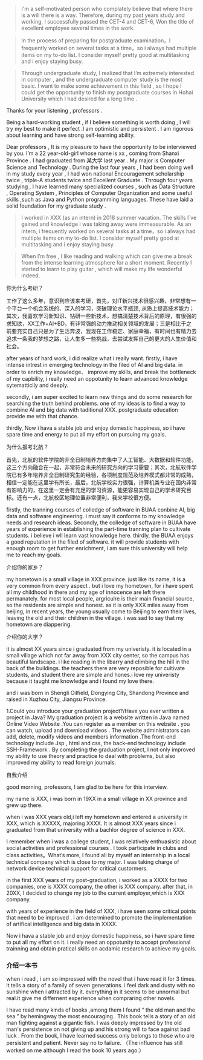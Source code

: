 
> I'm a self-motivated person who complately believe that where there is a will there is a way. Therefore, during my past years study and working, I successfully passed the CET-4 and CET-6, Won the title of excellent employee several times in the work. 

> In the process of preparing for postgraduate examination，I frequently worked on several tasks at a time，so i always had multiple items on my to-do list. I consider myself pretty good at multitasking and i enjoy staying busy.

> Through undergraduate study, I realized that I’m extremely interested in computer , and the undergraduate computer study is the most basic. I want to make some achievement in this field , so I hope I could get the opportunity to finish my postgraduate courses in Hohai University which I had desired for a long time .

Thanks for your listening , professors .







Being a hard-working student , if I believe something is worth doing , I will try my best to make it perfect .I am optimistic and persistent . I am rigorous about learning and have strong self-learning ability. 



Dear professors , It is my pleasure to have the opportunity to be interviewed by you. I’m a 22 year-old-girl whose name is xx , coming from Shanxi Province . I had graduated from 某大学 last year . My major is Computer Science and Technology . During the last four years , I had been doing well in my study every year , I had won national Encouragement scholarship twice , triple-A students twice and Excellent Graduate . Through four years studying , I have learned many specialized courses , such as Data Structure , Operating System , Principles of Computer Organization and some useful skills ,such as Java and Python programming languages. These have laid a solid foundation for my graduate study . 



> I worked in XXX (as an intern) in 2018 summer vacation. The skills I`ve gained and knowledge i was taking away were immeasurable. As an intern, i frequently worked on several tasks at a time，so i always had multiple items on my to-do list. I consider myself pretty good at multitasking and i enjoy staying busy.


> When I’m free , I like reading and walking which can give me a break from the intense learning atmosphere for a short moment. Recently I started to learn to play guitar , which will make my life wonderful indeed.








你为什么考研？

工作了这么多年，意识到应该来考研，首先，对IT新兴技术很感兴趣，非常想有一个平台一个机会系统的、深入的学习，突破理论水平瓶颈, 从质上提高技术能力；其次，我喜欢学习新知识、钻研一些新技术，想搞清楚技术背后的原理，有很强的求知欲，XX工作+AI+BD，有非常强的动力推动相关领域的发展；三是相比于之前要充实自己只是为了生活奔波，我现在工作稳定、家庭幸福，有时间也有精力去追求一条我的梦想之路，让人生多一些挑战，去尝试发挥自己的更大的人生价值和社会。

after years of hard work, i did realize what i really want. firstly, i have intense intrest in emerging technology in the filed of AI and big data. in order to enrich my knowledge、 improve my skills, and break the bottleneck of my capbility, i really need an oppotunity to learn advanced knowledge sytematticlly and deeply.

secondly, i am super excited to learn new things and do some research for searching the truth behind problems. one of my ideas is to find a way to combine AI and big data with taditional XXX. postgraduate education provide me with that chance.

thirdly, Now i hava a stable job and enjoy domestic happiness, so i have spare time and energy to put all my effort on pursuing my goals.



为什么报考北航？

首先，北航的软件学院的非全日制培养方向集中了人工智能、大数据和软件功能，这三个方向融合在一起，非常符合未来的研究方向的学习需要；其次，北航软件学院已有多年培养非全日制研究生的经验，各项制度规范及培养模式都非常的成熟，相信一定能在这里学有所长，最后，北航学校实力很强，计算机类专业在国内非常有影响力的，在这里一定会有充足的学习资源，能更容易实现自己的学术研究目标。还有一点，北航校区地理位置非常便利，我来学校很方便。

firstly, the tranning courses of colledge of software in BUAA conbine AI, big data and software engineering. i must say it conforms to my knowledge needs and research ideas. Secondly, the colledge of software in BUAA have years of experience in establishing the part-time tranning plan to cultivate students. i believe i wll learn vast knowledge here. thirdly, the BUAA enjoys a good reputation in the filed of software. it will provide students with enough room to get further enrichment, i am sure this university will help me to reach my goals.


介绍你的家乡？

my hometown is a small village in XXX province. just like its name, it is a very common from every aspect . but i love my hometown, for i have spent all my childhood in there and my age of innocence are left there permanately. for most local people, argriculre is their main financial source, so the residents are simple and honest. as it is only XXX miles away from beijing, in recent years, the young usually come to Beijing to earn their lives, leaving the old and their children in the village. i was sad to say that my hometown are diappering.



介绍你的大学？

it is almost XX years since i graduated from my univeristy. it is located in a small village which not far away from XXX city center, so the campus has beautiful landscape. i like reading in the libarry and climbing the hill in the back of the buildings. the teachers there are very reposible for cultivate students, and student there are simple and hones.i love my univeristy because it taught me knowledge and i found my love there.




and i was born in Shengli Oilfield, Dongying City, Shandong Province and raised in Xuzhou City, Jiangsu Province.

1.Could you introduce your graduation project?/Have you ever written a project in Java?
My graduation project is a website written in Java named Online Video Website .You can register as a member on this website . you can watch, upload and download videos . The website administrators can add, delete, modify videos and members information .The front-end technology include Jsp , html and css, the back-end technology include SSH-Framework . By completing the graduation project, I not only improved my ability to use theory and practice to deal with problems, but also improved my ability to read foreign journals.




自我介绍

good morning, professors, I am glad to be here for this interview.

my name is XXX, i was born in 19XX in a small village in XX province and grew up there.

when i was XXX years old,i left my hometown and entered a university in XXX, which is XXXXX, majoring XXXX. It is almost XXX years since i graduated from that university with a bachlor degree of science in XXX.

I remember when i was a college student, I was relatively enthuasistic about social activities and professional courses . I took participate in clubs and class activities。What’s more, I found all by myself an internship in a local technical company which is close to my major. I was taking charge of network device technical support for critical custormers.

in the first XXX years of my post-graduation, i worked as a XXXX for two companies, one is XXXX company, the other is XXX company. after that, in 20XX, I decided to change my job to the current employer,which is XXX company.

with years of experience in the field of XXX, i have seen some critical points that need to be improved . i am determined to promote the implementation of artifical intelligence and big data in XXXX.

Now i hava a stable job and enjoy domestic happiness, so i have spare time to put all my effort on it. i really need an oppotunity to accept professional trainning and obtain pratical skills on acdamic research to achieve my goals.



### 介绍一本书
when i read <One Hundred Years of Solitude>, i am so impressed with the novel that i have read it for 3 times. it tells a story of a family of seven generations. i feel dark and dusty with no sunshine when i attracted by it. everything in it seems to be unnormal but real.it give me differnent experience when compraring other novels.


I have read many kinds of books ,among them I found “ the old man and the sea ” by hemingway the most encouraging . This book tells a story of an old man fighting against a gigantic fish. I was deeply impressed by the old man's persistence on not giving up and his strong will to face against bad luck . From the book, I have learned success only belongs to those who are persistent and patient. Never say no to failure. 
（The influence has still worked on me although I read the book 10 years ago.）